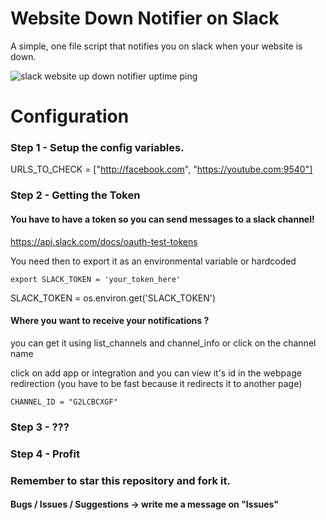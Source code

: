 # Website Down Notifier on Slack

A simple, one file script that notifies you on slack when your website is down.

<img src="https://raw.githubusercontent.com/AndreiD/SlackUptimeMonitor/master/slackmonitor.JPG" alt="slack website up down notifier uptime ping"/>

# Configuration

### Step 1 - Setup the config variables.

URLS_TO_CHECK = ["http://facebook.com",
                 "https://youtube.com:9540"]

### Step 2 -  Getting the Token

#### You have to have a token so you can send messages to a slack channel!
https://api.slack.com/docs/oauth-test-tokens

You need then to export it as an environmental variable or hardcoded

~~~~
export SLACK_TOKEN = 'your_token_here'
~~~~

SLACK_TOKEN = os.environ.get('SLACK_TOKEN')

#### Where you want to receive your notifications ?

you can get it using list_channels and channel_info or click on the channel name

click on add app or integration and you can view it's id in the webpage redirection (you have to be fast because it redirects it to another page)

~~~~
CHANNEL_ID = "G2LCBCXGF"
~~~~


### Step 3 - ???

### Step 4 - Profit

### Remember to star this repository and fork it.

#### Bugs / Issues / Suggestions -> write me a message on "Issues"


